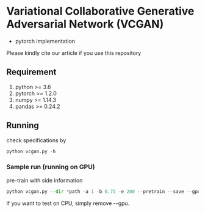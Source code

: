 # Variational Collaborative Generative Adversarial Network (VCGAN)
- pytorch implementation

Please kindly cite our article if you use this repository

## Requirement
1. python >= 3.6
1. pytorch >= 1.2.0
1. numpy >= 1.14.3
1. pandas >= 0.24.2

## Running
check specifications by 
```python
python vcgan.py -h
```

### Sample run (running on GPU)
pre-train with side information
```python
python vcgan.py --dir *path -a 1 -b 0.75 -e 200 --pretrain --save --gpu
```
If you want to test on CPU, simply remove --gpu.
